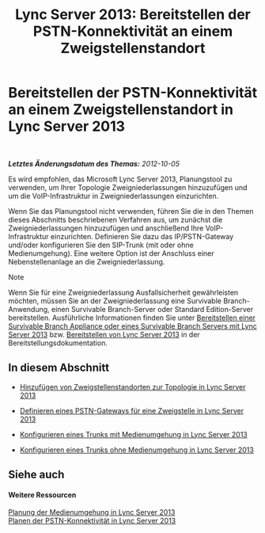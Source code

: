 ﻿---
title: 'Lync Server 2013: Bereitstellen der PSTN-Konnektivität an einem Zweigstellenstandort'
TOCTitle: Bereitstellen der PSTN-Konnektivität an einem Zweigstellenstandort
ms:assetid: d78d76fb-2dd1-42cb-b25a-bfaff9650a70
ms:mtpsurl: https://technet.microsoft.com/de-de/library/Gg398945(v=OCS.15)
ms:contentKeyID: 49295563
ms.date: 05/19/2016
mtps_version: v=OCS.15
ms.translationtype: HT
---

# Bereitstellen der PSTN-Konnektivität an einem Zweigstellenstandort in Lync Server 2013

 

_**Letztes Änderungsdatum des Themas:** 2012-10-05_

Es wird empfohlen, das Microsoft Lync Server 2013, Planungstool zu verwenden, um Ihrer Topologie Zweigniederlassungen hinzuzufügen und um die VoIP-Infrastruktur in Zweigniederlassungen einzurichten.

Wenn Sie das Planungstool nicht verwenden, führen Sie die in den Themen dieses Abschnitts beschriebenen Verfahren aus, um zunächst die Zweigniederlassungen hinzuzufügen und anschließend Ihre VoIP-Infrastruktur einzurichten. Definieren Sie dazu das IP/PSTN-Gateway und/oder konfigurieren Sie den SIP-Trunk (mit oder ohne Medienumgehung). Eine weitere Option ist der Anschluss einer Nebenstellenanlage an die Zweigniederlassung.


> [!NOTE]
> Wenn Sie für eine Zweigniederlassung Ausfallsicherheit gewährleisten möchten, müssen Sie an der Zweigniederlassung eine Survivable Branch-Anwendung, einen Survivable Branch-Server oder Standard Edition-Server bereitstellen. Ausführliche Informationen finden Sie unter <A href="lync-server-2013-deploying-a-survivable-branch-appliance-or-server.md">Bereitstellen einer Survivable Branch Appliance oder eines Survivable Branch Servers mit Lync Server 2013</A> bzw. <A href="lync-server-2013-deploying-lync-server.md">Bereitstellen von Lync Server&nbsp;2013</A> in der Bereitstellungsdokumentation.



## In diesem Abschnitt

  - [Hinzufügen von Zweigstellenstandorten zur Topologie in Lync Server 2013](lync-server-2013-add-branch-sites-to-your-topology.md)

  - [Definieren eines PSTN-Gateways für eine Zweigstelle in Lync Server 2013](lync-server-2013-define-a-pstn-gateway-for-a-branch-site.md)

  - [Konfigurieren eines Trunks mit Medienumgehung in Lync Server 2013](lync-server-2013-configure-a-trunk-with-media-bypass.md)

  - [Konfigurieren eines Trunks ohne Medienumgehung in Lync Server 2013](lync-server-2013-configure-a-trunk-without-media-bypass.md)

## Siehe auch

#### Weitere Ressourcen

[Planung der Medienumgehung in Lync Server 2013](lync-server-2013-planning-for-media-bypass.md)  
[Planen der PSTN-Konnektivität in Lync Server 2013](lync-server-2013-planning-for-pstn-connectivity.md)

